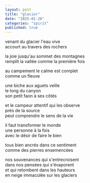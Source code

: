 ```yaml
---
layout: post
title: "glacier"
date: "2025-01-26"
categories: "spirit"
published: true
---
```


venant du glacier l'eau vive  
accourt au travers des rochers  

la joie jusqu'au sommet des montagnes  
remplit la vallée comme la première fois  

au campement le calme est complet  
comme un fleuve  

une biche aux aguets veille  
le long du canyon  
son petit faon à ses côtés  

et le campeur attentif qui les observe  
près de la source  
peut comprendre le sens de la vie  

il faut transformer le monde  
une personne à la fois  
avec le désir de faire le bien  

tous bien ancrés dans ce sentiment  
comme des pierres ensemencées  

nos souvenances qui s'entrecroisent  
dans nos pensées qui s'évaporent  
et qui retombent dans les hauteurs  
en neige immaculée sur les glaciers  
